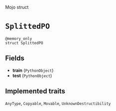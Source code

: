 Mojo struct

# `SplittedPO`

```mojo
@memory_only
struct SplittedPO
```

## Fields

- **train** (`PythonObject`)
- **test** (`PythonObject`)

## Implemented traits

`AnyType`, `Copyable`, `Movable`, `UnknownDestructibility`

